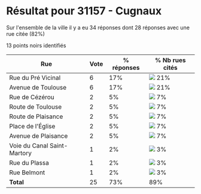 # Résultat pour 31157 - Cugnaux

Sur l'ensemble de la ville il y a eu 34 réponses dont 28 réponses avec une rue citée (82%)

13 points noirs identifiés

| Rue | Vote | % réponses | % Nb rues cités|
|-----|------|------------|----------------|
| Rue du Pré Vicinal | 6 | 17% | <img src="../../img/bar_21.gif" />&nbsp;21%|
| Avenue de Toulouse | 6 | 17% | <img src="../../img/bar_21.gif" />&nbsp;21%|
| Rue de Cézérou | 2 | 5% | <img src="../../img/bar_7.gif" />&nbsp;7%|
| Route de Toulouse | 2 | 5% | <img src="../../img/bar_7.gif" />&nbsp;7%|
| Route de Plaisance | 2 | 5% | <img src="../../img/bar_7.gif" />&nbsp;7%|
| Place de l'Église | 2 | 5% | <img src="../../img/bar_7.gif" />&nbsp;7%|
| Avenue de Plaisance | 2 | 5% | <img src="../../img/bar_7.gif" />&nbsp;7%|
| Voie du Canal Saint-Martory | 1 | 2% | <img src="../../img/bar_3.gif" />&nbsp;3%|
| Rue du Plassa | 1 | 2% | <img src="../../img/bar_3.gif" />&nbsp;3%|
| Rue Belmont | 1 | 2% | <img src="../../img/bar_3.gif" />&nbsp;3%|
| **Total** | 25 | 73% | 89%|
